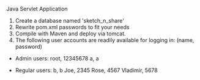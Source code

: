 Java Servlet Application

1. Create a database named 'sketch_n_share'
2. Rewrite pom.xml passwords to fit your needs
3. Compile with Maven and deploy via tomcat.
4. The following user accounts are readily available for logging in:
	(name, password)

- Admin users:
	root, 12345678 
	a, a

- Regular users:
	b, b
	Joe, 2345
	Rose, 4567
	Vladimir, 5678
